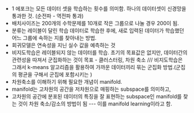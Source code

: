 - 1 에포크는 모든 데이터 셋을 학습하는 횟수를 의미함. 하나의 데이터셋이 신경망을 통과한 것.
(순전파 - 역전파 통과)
- 배치사이즈는 200개의 수학문제를 10개로 작은 그룹으로 나눌 경우 200이 됨.
- 분류는 레이블이 달린 학습 데이터로 학습한 후에, 새로 입력된 데이터가 학습했던 어느 그룹에 속하는 지를 찾아내는 방법.
- 회귀모델은 연속성을 지닌 실수 값을 예측하는 것
- 비지도학습은 레이블되지 않는 데이터를 학습. 초기의 목표값은 없지만, 데이터간의 관련성을 따져서 군집화하는 것이 목표 - 클러스터링, 차원 축소 /// 비지도학습은 그래서 k-means 알고리즘을 활용하여 가까운 데이터끼리 묶는 군집화 방법.(군집의 평균을 구해서 군집에 포함시키는 )
- 차원축소를 이해하기 위해 필요한 개념이 manifold.
- manifold는 고차원의 공간을 저차원으로 매핑하는 subspace를 의미하고,
- 고차원의 공간에 분포된 데이터의 특징을 잘 표현하는 subspace인 manifold를 찾는 것이 차원 축소/감소의 방법이 됨 --- 이를 manifold learning이라고 함.